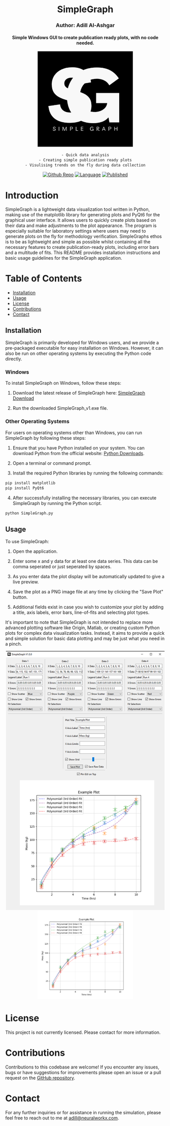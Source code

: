 <div align="center">

# SimpleGraph
### Author: Adill Al-Ashgar
#### Simple Windows GUI to create publication ready plots, with no code needed.

<img src="Images/SimpleGraph%20Logo.png" width="300">

    - Quick data analysis
    - Creating simple publication ready plots
    - Visulising trends on the fly during data collection

[![Github Repo](https://img.shields.io/badge/GitHub_Repo-SimpleGraph-yellow.svg)](https://github.com/Adillwma/SimpleGraph)
[![Language](https://img.shields.io/badge/Language-Python-blue.svg)](https://www.python.org/) 
[![Published](https://img.shields.io/badge/Published-2023-purple.svg)]()

</div>

# Introduction
SimpleGraph is a lightweight data visualization tool written in Python, making use of the matplotlib library for generating plots and PyQt6 for the graphical user interface. It allows users to quickly create plots based on their data and make adjustments to the plot appearance. The program is especially suitable for laboratory settings where users may need to generate plots on the fly for methodology verification. SimpleGraphs ethos is to be as lightweight and simple as possible whilst containing all the necessary features to create publication-ready plots, including error bars and a multitude of fits. This README provides installation instructions and basic usage guidelines for the SimpleGraph application.

# Table of Contents
- [Installation](#installation)
- [Usage](#usage)
- [License](#license)
- [Contributions](#contributions)
- [Contact](#contact)

## Installation
SimpleGraph is primarily developed for Windows users, and we provide a pre-packaged executable for easy installation on Windows. However, it can also be run on other operating systems by executing the Python code directly.

### Windows
To install SimpleGraph on Windows, follow these steps:

1. Download the latest release of SimpleGraph here: [SimpleGraph Download](https://drive.google.com/file/d/1fdBlq7mpX2cDgnVoXMSmi4M9jnS1VNPJ/view?usp=sharing)

2. Run the downloaded SimpleGraph_v1.exe file.

### Other Operating Systems
For users on operating systems other than Windows, you can run SimpleGraph by following these steps:

1. Ensure that you have Python installed on your system. You can download Python from the official website: [Python Downloads](https://www.python.org/downloads/).

2. Open a terminal or command prompt.

3. Install the required Python libraries by running the following commands:

```bash
pip install matplotlib
pip install PyQt6
```

4. After successfully installing the necessary libraries, you can execute SimpleGraph by running the Python script.

```bash
python SimpleGraph.py
```

## Usage
To use SimpleGraph:

1. Open the application.

2. Enter some x and y data for at least one data series. This data can be comma seperated or just seperated by spaces.

3. As you enter data the plot display will be automatically updated to give a live preview.

4. Save the plot as a PNG image file at any time by clicking the "Save Plot" button.

5. Additional fields exist in case you wish to customize your plot by adding a title, axis labels, error bars, line-of-fits and selecting plot types.

It's important to note that SimpleGraph is not intended to replace more advanced plotting software like Origin, Matlab, or creating custom Python plots for complex data visualization tasks. Instead, it aims to provide a quick and simple solution for basic data plotting and may be just what you need in a pinch.

<div align="center">
<img src="Images/SimpleGraph_GUIV1.png" width="500"> 

</div>



<div align="center">
<img src="Images/e.png" width="300"> 

</div>


# License
This project is not currently licensed. Please contact for more information.

# Contributions
Contributions to this codebase are welcome! If you encounter any issues, bugs or have suggestions for improvements please open an issue or a pull request on the [GitHub repository](https://github.com/Adillwma/SimpleGraph).

# Contact
For any further inquiries or for assistance in running the simulation, please feel free to reach out to me at adill@neuralworkx.com.




















